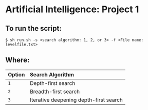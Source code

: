 # Artificial Intelligence: Project 1

## To run the script:

```
$ sh run.sh -s <search algorithm: 1, 2, or 3> -f <File name: levelfile.txt>
```
## Where:

|Option|Search Algorithm|
|:-----------|:------------------------------------------------------------|
|`1`|Depth-first search|
|`2`|Breadth-first search|
|`3`|Iterative deepening depth-first search|
